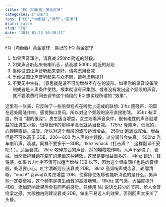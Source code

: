```yaml
---
title: "EQ（均衡器）黄金定律"
categories: ["日志"]
tags: ["EQ","均衡器","调节","定律"]
draft: false
slug: "EQ"
date: "2013-01-13 10:38:31"
---
```


EQ（均衡器）黄金定律 - 易记的 EQ 黄金定律
1. 如果声音浑浊，请衰减 250hz 附近的频段。
2. 如果声音听起来有喇叭音，请衰减 500hz 附近的频段
3. 当你试图让声音听起来更好，请考虑用衰减
4. 当你试图让声音听起来与众不同，请考虑用提升
5. 不要无中生有。（意思就是说不可能增益不存在的波形。如果你的录音设备限制或者是人声条件使然，根本就没有采集到、或者没有发出这个频段的声音，就不要浪费时间去调节这个频段的 EQ 想实现所谓的 “效果”。

这里有一张表，它反映了一些倍频程点在听觉上造成的联想:
31hz 隆隆声，闷雷在远处隆隆作响。感觉胸口发闷。所以对这个频段的波形直接剔除。
65hz 有深度，所谓 “潜的很深”。男生适当增益，女生则看声音条件，很有磁性的声音就增益的比男生小些，很嗲很作的那种半高音就适当衰减。
125hz 隆隆声，低沉的，心砰砰直跳。温暖。所以对这个频段的波形适当增益。
250hz 饱满或浑浊。增益但是不可以高于 3DB，200－800 为人声的主频段，过分调节会失真。
500hz 汽车喇叭声。衰减，同样不要多于－3DB。
1khz whack（打击声？！这样翻译不妥吧！）。适当衰减。
2khz 咬碎东西的声音，踩的嘎啦啦作响。人声不必说了，衰减。当然做拖鞋跑在空旷的走廊这种特效，这里是要增益很多的。
4khz 镶边，锋锐感。如果 NJ 吐字不清可以适当增益 1DB 以下，因为这个频率同样也是齿音频段，处理要小心。吐字清晰则应该衰减 2DB。
8khz 高频哨声或齿音，轮廓清晰，“ouch!” 女声可以考虑增益 2DB，使得即使发嗲也能听清说的是什么。男声则一定要衰减，这个频率是男生齿音的高发地带。
16khz 空气感。大幅度提升 4DB，添加混响效果后会有回声的感觉。只使用 NJ 说话比较少的节目，给人余音绕梁之感。大段独白则建议衰减 2DB，做出平易近人的效果，否则回声太多听了头昏。


